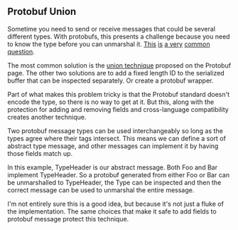 ## Protobuf Union

Sometime you need to send or receive messages that could be several different
types. With protobufs, this presents a challenge because you need to know the
type before you can unmarshal it.
[This](http://stackoverflow.com/questions/9121612/protocol-buffers-detect-type-from-raw-message)
[is](https://groups.google.com/forum/#!topic/protobuf/t-j-GIPPbEk)
[a very](http://stackoverflow.com/questions/3230841/api-to-know-the-kind-of-protobuf-message-being-sent-in)
[common](http://stackoverflow.com/questions/30564404/how-to-determine-message-type-in-protobuf-so-that-i-can-use-that-type-parsefrom)
[question](http://stackoverflow.com/questions/32639905/protobuf-determining-message-type-to-deserialize).

The most common solution is the
[union technique](https://developers.google.com/protocol-buffers/docs/techniques#union)
proposed on the Protobuf page. The other two solutions are to add a fixed length
ID to the serialized buffer that can be inspected separately. Or create a
protobuf wrapper.

Part of what makes this problem tricky is that the Protobuf standard doesn't
encode the type, so there is no way to get at it. But this, along with the
protection for adding and removing fields and cross-language compatibility
creates another technique.

Two protobuf message types can be used interchangeably so long as the types
agree where their tags intersect. This means we can define a sort of abstract
type message, and other messages can implement it by having those fields match
up.

In this example, TypeHeader is our abstract message. Both Foo and Bar implement
TypeHeader. So a protobuf generated from either Foo or Bar can be unmarshalled
to TypeHeader, the Type can be inspected and then the correct message can be
used to unmarshal the entire message.

I'm not entirely sure this is a good idea, but because it's not just a fluke of
the implementation. The same choices that make it safe to add fields to protobuf
message protect this technique.